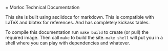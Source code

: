 = Morloc Technical Documentation

This site is built using asciidocs for markdown. This is compatible with LaTeX
and bibtex for references. And has completely kickass tables.

To compile this documentation run `make build` to create (or pull) the required
image. Then call `make` to build the site. `make shell` will put you in a shell
where you can play with dependencies and whatever.

